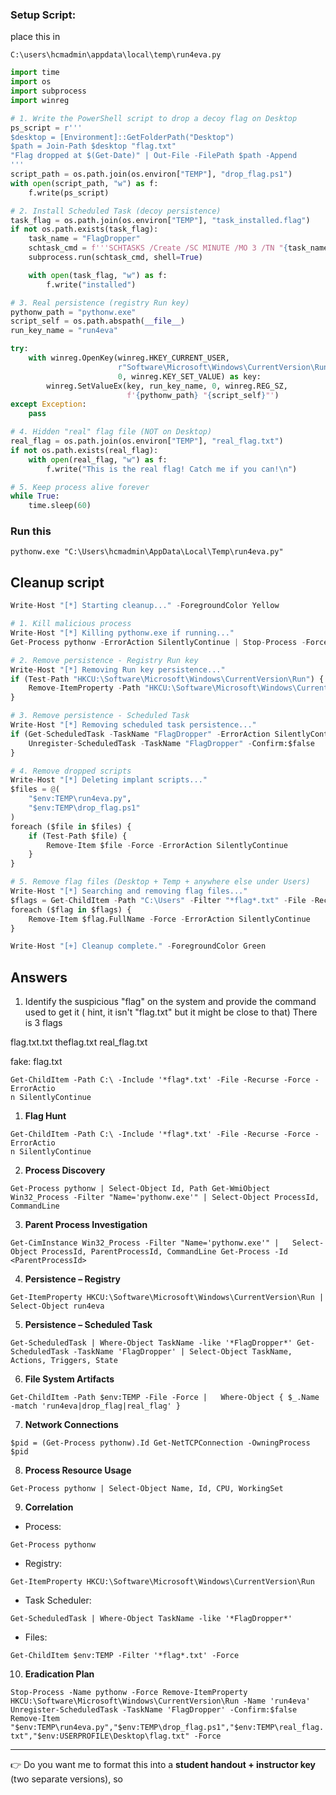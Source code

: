 ### Setup Script:
place this in 
```
C:\users\hcmadmin\appdata\local\temp\run4eva.py
```


```python
import time
import os
import subprocess
import winreg

# 1. Write the PowerShell script to drop a decoy flag on Desktop
ps_script = r'''
$desktop = [Environment]::GetFolderPath("Desktop")
$path = Join-Path $desktop "flag.txt"
"Flag dropped at $(Get-Date)" | Out-File -FilePath $path -Append
'''
script_path = os.path.join(os.environ["TEMP"], "drop_flag.ps1")
with open(script_path, "w") as f:
    f.write(ps_script)

# 2. Install Scheduled Task (decoy persistence)
task_flag = os.path.join(os.environ["TEMP"], "task_installed.flag")
if not os.path.exists(task_flag):
    task_name = "FlagDropper"
    schtask_cmd = f'''SCHTASKS /Create /SC MINUTE /MO 3 /TN "{task_name}" /TR "powershell.exe -ExecutionPolicy Bypass -WindowStyle Hidden -File {script_path}" /F'''
    subprocess.run(schtask_cmd, shell=True)

    with open(task_flag, "w") as f:
        f.write("installed")

# 3. Real persistence (registry Run key)
pythonw_path = "pythonw.exe"
script_self = os.path.abspath(__file__)
run_key_name = "run4eva"

try:
    with winreg.OpenKey(winreg.HKEY_CURRENT_USER,
                        r"Software\Microsoft\Windows\CurrentVersion\Run",
                        0, winreg.KEY_SET_VALUE) as key:
        winreg.SetValueEx(key, run_key_name, 0, winreg.REG_SZ,
                          f'{pythonw_path} "{script_self}"')
except Exception:
    pass

# 4. Hidden "real" flag file (NOT on Desktop)
real_flag = os.path.join(os.environ["TEMP"], "real_flag.txt")
if not os.path.exists(real_flag):
    with open(real_flag, "w") as f:
        f.write("This is the real flag! Catch me if you can!\n")

# 5. Keep process alive forever
while True:
    time.sleep(60)

```

### Run this 
```
pythonw.exe "C:\Users\hcmadmin\AppData\Local\Temp\run4eva.py"
```



## Cleanup script

```python
Write-Host "[*] Starting cleanup..." -ForegroundColor Yellow

# 1. Kill malicious process
Write-Host "[*] Killing pythonw.exe if running..."
Get-Process pythonw -ErrorAction SilentlyContinue | Stop-Process -Force -ErrorAction SilentlyContinue

# 2. Remove persistence - Registry Run key
Write-Host "[*] Removing Run key persistence..."
if (Test-Path "HKCU:\Software\Microsoft\Windows\CurrentVersion\Run") {
    Remove-ItemProperty -Path "HKCU:\Software\Microsoft\Windows\CurrentVersion\Run" -Name "run4eva" -ErrorAction SilentlyContinue
}

# 3. Remove persistence - Scheduled Task
Write-Host "[*] Removing scheduled task persistence..."
if (Get-ScheduledTask -TaskName "FlagDropper" -ErrorAction SilentlyContinue) {
    Unregister-ScheduledTask -TaskName "FlagDropper" -Confirm:$false
}

# 4. Remove dropped scripts
Write-Host "[*] Deleting implant scripts..."
$files = @(
    "$env:TEMP\run4eva.py",
    "$env:TEMP\drop_flag.ps1"
)
foreach ($file in $files) {
    if (Test-Path $file) {
        Remove-Item $file -Force -ErrorAction SilentlyContinue
    }
}

# 5. Remove flag files (Desktop + Temp + anywhere else under Users)
Write-Host "[*] Searching and removing flag files..."
$flags = Get-ChildItem -Path "C:\Users" -Filter "*flag*.txt" -File -Recurse -Force -ErrorAction SilentlyContinue
foreach ($flag in $flags) {
    Remove-Item $flag.FullName -Force -ErrorAction SilentlyContinue
}

Write-Host "[+] Cleanup complete." -ForegroundColor Green

```


## Answers

1. Identify the suspicious "flag" on the system and provide the command used to get it ( hint, it isn't "flag.txt" but it might be close to that)
There is 3 flags 

flag.txt.txt
theflag.txt
real_flag.txt

fake: flag.txt
```
Get-ChildItem -Path C:\ -Include '*flag*.txt' -File -Recurse -Force -ErrorActio
n SilentlyContinue
```




1. **Flag Hunt**
    

```
Get-ChildItem -Path C:\ -Include '*flag*.txt' -File -Recurse -Force -ErrorActio
n SilentlyContinue
```

2. **Process Discovery**
    

`Get-Process pythonw | Select-Object Id, Path Get-WmiObject Win32_Process -Filter "Name='pythonw.exe'" | Select-Object ProcessId, CommandLine`

3. **Parent Process Investigation**
    

`Get-CimInstance Win32_Process -Filter "Name='pythonw.exe'" |   Select-Object ProcessId, ParentProcessId, CommandLine Get-Process -Id <ParentProcessId>`

4. **Persistence – Registry**
    

`Get-ItemProperty HKCU:\Software\Microsoft\Windows\CurrentVersion\Run | Select-Object run4eva`

5. **Persistence – Scheduled Task**
    

`Get-ScheduledTask | Where-Object TaskName -like '*FlagDropper*' Get-ScheduledTask -TaskName 'FlagDropper' | Select-Object TaskName, Actions, Triggers, State`

6. **File System Artifacts**
    

`Get-ChildItem -Path $env:TEMP -File -Force |   Where-Object { $_.Name -match 'run4eva|drop_flag|real_flag' }`

7. **Network Connections**
    

`$pid = (Get-Process pythonw).Id Get-NetTCPConnection -OwningProcess $pid`

8. **Process Resource Usage**
    

`Get-Process pythonw | Select-Object Name, Id, CPU, WorkingSet`

9. **Correlation**
    

- Process:
    

`Get-Process pythonw`

- Registry:
    

`Get-ItemProperty HKCU:\Software\Microsoft\Windows\CurrentVersion\Run`

- Task Scheduler:
    

`Get-ScheduledTask | Where-Object TaskName -like '*FlagDropper*'`

- Files:
    

`Get-ChildItem $env:TEMP -Filter '*flag*.txt' -Force`

10. **Eradication Plan**
    

`Stop-Process -Name pythonw -Force Remove-ItemProperty HKCU:\Software\Microsoft\Windows\CurrentVersion\Run -Name 'run4eva' Unregister-ScheduledTask -TaskName 'FlagDropper' -Confirm:$false Remove-Item "$env:TEMP\run4eva.py","$env:TEMP\drop_flag.ps1","$env:TEMP\real_flag.txt","$env:USERPROFILE\Desktop\flag.txt" -Force`

---

👉 Do you want me to format this into a **student handout + instructor key** (two separate versions), so
